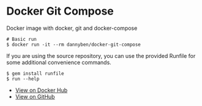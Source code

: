 Docker Git Compose
==================================================

Docker image with docker, git and docker-compose

```
# Basic run
$ docker run -it --rm dannyben/docker-git-compose
```

If you are using the source repository, you can use the provided Runfile for 
some additional convenience commands.

```
$ gem install runfile
$ run --help
```

- [View on Docker Hub][1]
- [View on GitHub][2]

[1]: https://hub.docker.com/r/dannyben/docker-git-compose/
[2]: https://github.com/DannyBen/docker-git-compose